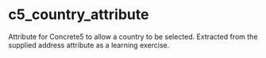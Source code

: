 c5_country_attribute
====================

Attribute for Concrete5 to allow a country to be selected. Extracted from the supplied address attribute as a learning exercise.